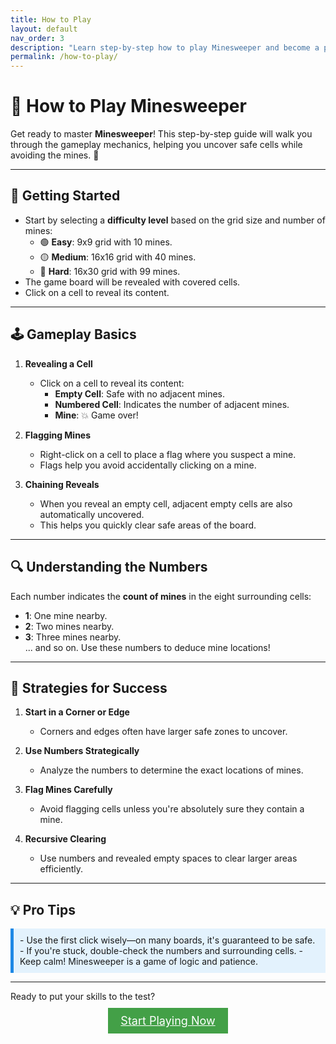 ```yaml
---
title: How to Play
layout: default
nav_order: 3
description: "Learn step-by-step how to play Minesweeper and become a pro!"
permalink: /how-to-play/
---
```


# 🎲 **How to Play Minesweeper**

Get ready to master **Minesweeper**! This step-by-step guide will walk you through the gameplay mechanics, helping you uncover safe cells while avoiding the mines. 🚀

---

## 🏁 **Getting Started**  

- Start by selecting a **difficulty level** based on the grid size and number of mines:  
  - 🟢 **Easy**: 9x9 grid with 10 mines.  
  - 🟡 **Medium**: 16x16 grid with 40 mines.  
  - 🔴 **Hard**: 16x30 grid with 99 mines.  
- The game board will be revealed with covered cells.  
- Click on a cell to reveal its content.

---

## 🕹️ **Gameplay Basics**  

1. **Revealing a Cell**  
   - Click on a cell to reveal its content:  
     - **Empty Cell**: Safe with no adjacent mines.  
     - **Numbered Cell**: Indicates the number of adjacent mines.  
     - **Mine**: 💥 Game over!  

2. **Flagging Mines**  
   - Right-click on a cell to place a flag where you suspect a mine.  
   - Flags help you avoid accidentally clicking on a mine.

3. **Chaining Reveals**  
   - When you reveal an empty cell, adjacent empty cells are also automatically uncovered.  
   - This helps you quickly clear safe areas of the board.  

---

## 🔍 **Understanding the Numbers**  

Each number indicates the **count of mines** in the eight surrounding cells:  
- **1**: One mine nearby.  
- **2**: Two mines nearby.  
- **3**: Three mines nearby.  
... and so on. Use these numbers to deduce mine locations!

---

## 🔑 **Strategies for Success**  

1. **Start in a Corner or Edge**  
   - Corners and edges often have larger safe zones to uncover.  

2. **Use Numbers Strategically**  
   - Analyze the numbers to determine the exact locations of mines.  

3. **Flag Mines Carefully**  
   - Avoid flagging cells unless you're absolutely sure they contain a mine.

4. **Recursive Clearing**  
   - Use numbers and revealed empty spaces to clear larger areas efficiently.

---

## 💡 **Pro Tips**  

<div style="background-color: #e3f2fd; padding: 10px; border-left: 5px solid #1e88e5;">
- Use the first click wisely—on many boards, it's guaranteed to be safe.  
- If you're stuck, double-check the numbers and surrounding cells.  
- Keep calm! Minesweeper is a game of logic and patience.  
</div>

---

Ready to put your skills to the test?  
<div style="text-align: center; margin-top: 20px;">
  <a href="/start/" class="btn btn-primary" style="background-color: #43a047; color: white; padding: 10px 20px; font-size: 18px;">Start Playing Now</a>
</div>
